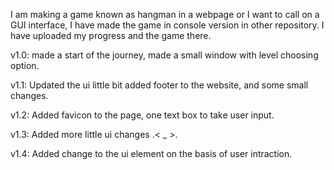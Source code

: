 I am making a game known as hangman in a webpage or I want to call on a GUI interface,
I have made the game in console version in other repository.
I have uploaded my progress and the game there.

v1.0: made a start of the journey, made a small window with level choosing option. 

v1.1: Updated the ui little bit added footer to the website, and some small changes.

v1.2: Added favicon to the page, one text box to take user input.

v1.3: Added more little ui changes .< _ >.

v1.4: Added change to the ui element on the basis of user intraction.
